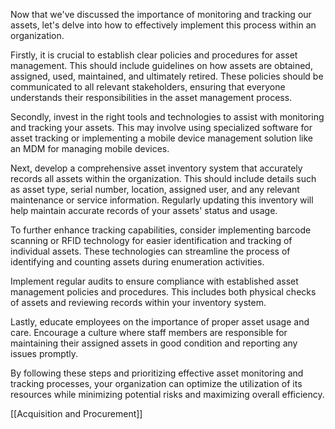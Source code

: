 Now that we've discussed the importance of monitoring and tracking our assets, let's delve into how to effectively implement this process within an organization.

Firstly, it is crucial to establish clear policies and procedures for asset management. This should include guidelines on how assets are obtained, assigned, used, maintained, and ultimately retired. These policies should be communicated to all relevant stakeholders, ensuring that everyone understands their responsibilities in the asset management process.

Secondly, invest in the right tools and technologies to assist with monitoring and tracking your assets. This may involve using specialized software for asset tracking or implementing a mobile device management solution like an MDM for managing mobile devices.

Next, develop a comprehensive asset inventory system that accurately records all assets within the organization. This should include details such as asset type, serial number, location, assigned user, and any relevant maintenance or service information. Regularly updating this inventory will help maintain accurate records of your assets' status and usage.

To further enhance tracking capabilities, consider implementing barcode scanning or RFID technology for easier identification and tracking of individual assets. These technologies can streamline the process of identifying and counting assets during enumeration activities.

Implement regular audits to ensure compliance with established asset management policies and procedures. This includes both physical checks of assets and reviewing records within your inventory system.

Lastly, educate employees on the importance of proper asset usage and care. Encourage a culture where staff members are responsible for maintaining their assigned assets in good condition and reporting any issues promptly.

By following these steps and prioritizing effective asset monitoring and tracking processes, your organization can optimize the utilization of its resources while minimizing potential risks and maximizing overall efficiency.

[[Acquisition and Procurement]]